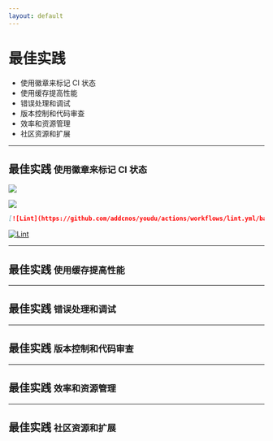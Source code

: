```yaml
---
layout: default
---
```


# 最佳实践

- 使用徽章来标记 CI 状态
- 使用缓存提高性能
- 错误处理和调试
- 版本控制和代码审查
- 效率和资源管理
- 社区资源和扩展

---

## 最佳实践 <small>使用徽章来标记 CI 状态</small>

<div grid="~ cols-2 gap-4">

<v-clicks>

![](/assets/images/practice-1.png)

![](/assets/images/practice-2.png)

</v-clicks>

</div>

<div class="code-wrap">

<v-clicks>

```markdown
[![Lint](https://github.com/addcnos/youdu/actions/workflows/lint.yml/badge.svg)](https://github.com/addcnos/youdu/actions/workflows/lint.yml)
```

[![Lint](https://github.com/addcnos/youdu/actions/workflows/lint.yml/badge.svg)](https://github.com/addcnos/youdu/actions/workflows/lint.yml)

</v-clicks>

</div>

---

## 最佳实践 <small>使用缓存提高性能</small>

---

## 最佳实践 <small>错误处理和调试</small>

---

## 最佳实践 <small>版本控制和代码审查</small>

---

## 最佳实践 <small>效率和资源管理</small>

---

## 最佳实践 <small>社区资源和扩展</small>
